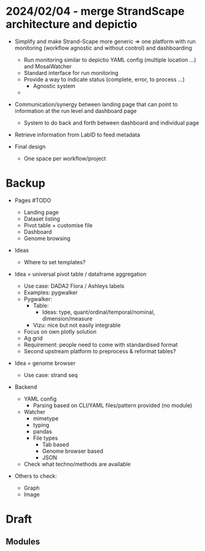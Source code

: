 # 2024/02/04 - merge StrandScape architecture and depictio

- Simplify and make Strand-Scape more generic => one platform with run monitoring (workflow agnostic and without control) and dashboarding
  - Run monitoring similar to depictio YAML config (multiple location ...) and MosaiWatcher
  - Standard interface for run monitoring 
  - Provide a way to indicate status (complete, error, to process ...)
    - Agnostic system
  - 
- Communication/synergy between landing page that can point to information at the run level and dashboard page
  - System to do back and forth between dashboard and individual page
- Retrieve information from LabID to feed metadata 


- Final design
  - One space per workflow/project

# Backup

* Pages #TODO
  * Landing page
  * Dataset listing
  * Pivot table + customise file
  * Dashboard
  * Genome browsing
* Ideas
  * Where to set templates?
* Idea = universal pivot table / dataframe aggregation
  * Use case: DADA2 Flora / Ashleys labels
  * Examples: pygwalker
  * Pygwalker:
    * Table: 
      * Ideas: type, quant/ordinal/temporal/nominal, dimension/measure 
    * Vizu: nice but not easily integrable
  * Focus on own plotly solution 
  * Ag grid
  * Requirement: people need to come with standardised format 
  * Second upstream platform to preprocess & reformat tables?
* Idea = genome browser
  * Use case: strand seq
  
* Backend
  * YAML config 
    * Parsing based on CLI/YAML files/pattern provided (no module)
  * Watcher
    * mimetype
    * typing
    * pandas
    * File types
      * Tab based
      * Genome browser based
      * JSON
  * Check what techno/methods are available

* Others to check:
  * Graph 
  * Image 
  

# Draft

## Modules

